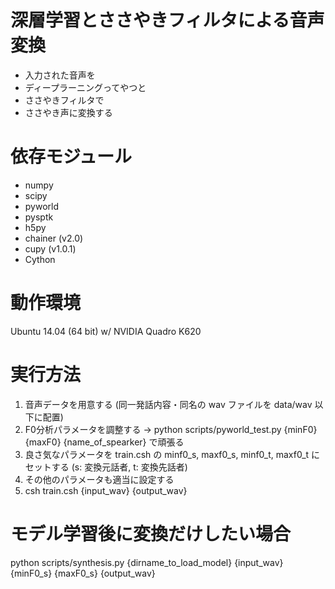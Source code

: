 # 深層学習とささやきフィルタによる音声変換
 * 入力された音声を
 * ディープラーニングってやつと
 * ささやきフィルタで
 * ささやき声に変換する

# 依存モジュール
 * numpy
 * scipy
 * pyworld
 * pysptk
 * h5py
 * chainer (v2.0)
 * cupy (v1.0.1)
 * Cython

# 動作環境
Ubuntu 14.04 (64 bit) w/ NVIDIA Quadro K620

# 実行方法
 1. 音声データを用意する (同一発話内容・同名の wav ファイルを data/wav 以下に配置)
 2. F0分析パラメータを調整する → python scripts/pyworld_test.py {minF0} {maxF0} {name_of_spearker} で頑張る
 3. 良さ気なパラメータを train.csh の minf0_s, maxf0_s, minf0_t, maxf0_t にセットする (s: 変換元話者, t: 変換先話者)
 4. その他のパラメータも適当に設定する
 5. csh train.csh {input_wav} {output_wav}

# モデル学習後に変換だけしたい場合
python scripts/synthesis.py {dirname_to_load_model} {input_wav} {minF0_s} {maxF0_s} {output_wav}
